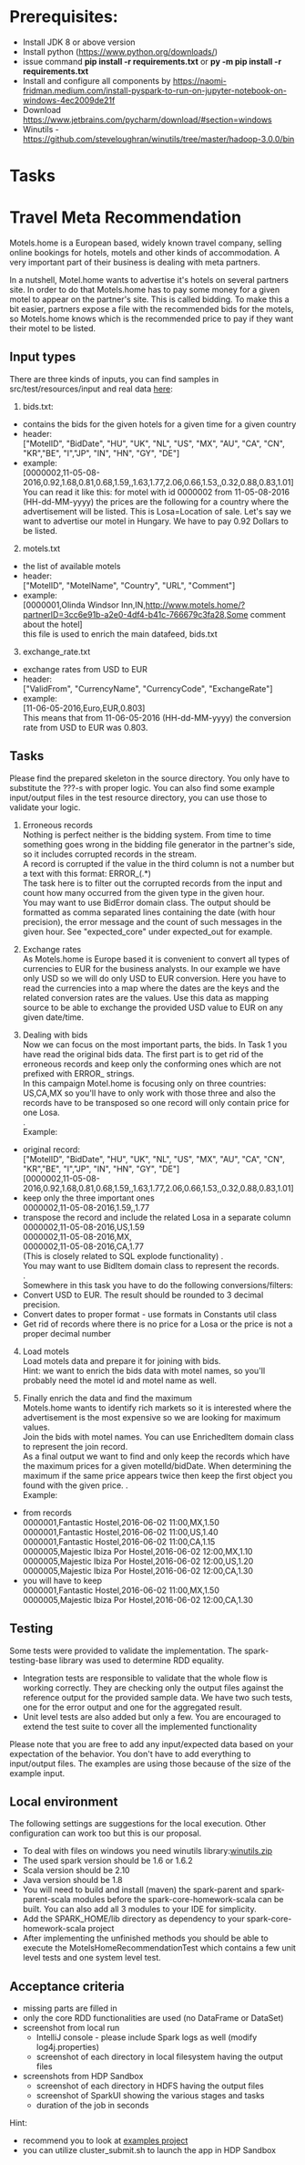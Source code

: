 # Prerequisites:
* Install JDK 8 or above version
* Install python (https://www.python.org/downloads/)
* issue command <b>pip install -r requirements.txt</b> or <b>py -m pip install -r requirements.txt</b>
* Install and configure all components by https://naomi-fridman.medium.com/install-pyspark-to-run-on-jupyter-notebook-on-windows-4ec2009de21f
* Download https://www.jetbrains.com/pycharm/download/#section=windows
* Winutils - https://github.com/steveloughran/winutils/tree/master/hadoop-3.0.0/bin

# Tasks

# Travel Meta Recommendation

Motels.home is a European based, widely known travel company, selling online bookings for hotels, motels and other 
kinds of accommodation. A very important part of their business is dealing with meta partners.

In a nutshell, Motel.home wants to advertise it's hotels on several partners site. In order to do that Motels.home 
has to pay some money for a given motel to appear on the partner's site. This is called bidding.
To make this a bit easier, partners expose a file with the recommended bids for the motels, so Motels.home knows 
which is the recommended price to pay if they want their motel to be listed.

## Input types

There are three kinds of inputs, you can find samples in src/test/resources/input and real data [here](../dataset):

1. bids.txt:
  - contains the bids for the given hotels for a given time for a given country
  - header:   
   ["MotelID", "BidDate", "HU", "UK",  "NL", "US", "MX", "AU", "CA", "CN", "KR","BE", "I","JP", "IN", "HN", "GY", "DE"]
  - example:   
   [0000002,11-05-08-2016,0.92,1.68,0.81,0.68,1.59,,1.63,1.77,2.06,0.66,1.53,,0.32,0.88,0.83,1.01]   
   You can read it like this: for motel with id 0000002 from 11-05-08-2016 (HH-dd-MM-yyyy) the prices are the following 
   for a country where the advertisement will be listed. This is Losa=Location of sale. 
   Let's say we want to advertise our motel in Hungary. We have to pay 0.92 Dollars to be listed.

2. motels.txt
  - the list of available motels
  - header:   
   ["MotelID", "MotelName", "Country", "URL", "Comment"]
  - example:   
   [0000001,Olinda Windsor Inn,IN,http://www.motels.home/?partnerID=3cc6e91b-a2e0-4df4-b41c-766679c3fa28,Some comment about the hotel]   
   this file is used to enrich the main datafeed, bids.txt

3. exchange_rate.txt 
  - exchange rates from USD to EUR
  - header:   
   ["ValidFrom", "CurrencyName", "CurrencyCode", "ExchangeRate"]
  - example:   
   [11-06-05-2016,Euro,EUR,0.803]   
   This means that from 11-06-05-2016 (HH-dd-MM-yyyy) the conversion rate from USD to EUR was 0.803.


## Tasks

Please find the prepared skeleton in the source directory. You only have to substitute the ???-s with proper logic. 
You can also find some example input/output files in the test resource directory, you can use those to validate your logic.

1. Erroneous records   
   Nothing is perfect neither is the bidding system. From time to time something goes wrong in the bidding file 
   generator in the partner's side, so it includes corrupted records in the stream.   
   A record is corrupted if the value in the third column is not a number but a text with this format: ERROR_(.*)   
   The task here is to filter out the corrupted records from the input and count how many occurred from the given type 
   in the given hour.   
   You may want to use BidError domain class. The output should be formatted as comma separated lines containing
   the date (with hour precision), the error message and the count of such messages in the given hour.
   See "expected\_core" under expected\_out for example.   

2. Exchange rates   
   As Motels.home is Europe based it is convenient to convert all types of currencies to EUR for the business analysts.
   In our example we have only USD so we will do only USD to EUR conversion. Here you have to read the currencies into 
   a map where the dates are the keys and the related conversion rates are the values. Use this data as mapping source 
   to be able to exchange the provided USD value to EUR on any given date/time.   

3. Dealing with bids   
   Now we can focus on the most important parts, the bids. In Task 1 you have read the original bids data. 
   The first part is to get rid of the erroneous records and keep only the conforming ones which are not prefixed 
   with ERROR_ strings.    
   In this campaign Motel.home is focusing only on three countries: US,CA,MX so you'll have to only work with those three 
   and also the records have to be transposed so one record will only contain price for one Losa.   
   .    
   Example:   
  - original record:   
   ["MotelID", "BidDate", "HU", "UK", "NL", "US", "MX", "AU", "CA", "CN", "KR","BE", "I","JP", "IN", "HN", "GY", "DE"]  
   [0000002,11-05-08-2016,0.92,1.68,0.81,0.68,1.59,,1.63,1.77,2.06,0.66,1.53,,0.32,0.88,0.83,1.01]   
  - keep only the three important ones   
  0000002,11-05-08-2016,1.59,,1.77
  - transpose the record and include the related Losa in a separate column   
  0000002,11-05-08-2016,US,1.59   
  0000002,11-05-08-2016,MX,   
  0000002,11-05-08-2016,CA,1.77   
  (This is closely related to SQL explode functionality)
   .   
   You may want to use BidItem domain class to represent the records.   
   .   
   Somewhere in this task you have to do the following conversions/filters:
  - Convert USD to EUR. The result should be rounded to 3 decimal precision.
  - Convert dates to proper format - use formats in Constants util class
  - Get rid of records where there is no price for a Losa or the price is not a proper decimal number

4. Load motels   
   Load motels data and prepare it for joining with bids.   
   Hint: we want to enrich the bids data with motel names, so you'll probably need the motel id and motel name as well.

5. Finally enrich the data and find the maximum   
   Motels.home wants to identify rich markets so it is interested where the advertisement is the most expensive 
   so we are looking for maximum values.   
   Join the bids with motel names. You can use EnrichedItem domain class to represent the join record.    
   As a final output we want to find and only keep the records which have the maximum prices for a given motelId/bidDate.
   When determining the maximum if the same price appears twice then keep the first object you found with the given price.
   .   
   Example:   
  - from records   
  0000001,Fantastic Hostel,2016-06-02 11:00,MX,1.50   
  0000001,Fantastic Hostel,2016-06-02 11:00,US,1.40   
  0000001,Fantastic Hostel,2016-06-02 11:00,CA,1.15   
  0000005,Majestic Ibiza Por Hostel,2016-06-02 12:00,MX,1.10   
  0000005,Majestic Ibiza Por Hostel,2016-06-02 12:00,US,1.20   
  0000005,Majestic Ibiza Por Hostel,2016-06-02 12:00,CA,1.30   
  - you will have to keep   
  0000001,Fantastic Hostel,2016-06-02 11:00,MX,1.50   
  0000005,Majestic Ibiza Por Hostel,2016-06-02 12:00,CA,1.30

## Testing

Some tests were provided to validate the implementation. The spark-testing-base library was used to determine RDD equality.

- Integration tests are responsible to validate that the whole flow is working correctly. They are checking only the
output files against the reference output for the provided sample data. We have two such tests, one for the error output
and one for the aggregated result.
- Unit level tests are also added but only a few. You are encouraged to extend the test suite to cover all the
implemented functionality

Please note that you are free to add any input/expected data based on your expectation of the behavior. You don't have to
add everything to input/output files. The examples are using those because of the size of the example input.

## Local environment

The following settings are suggestions for the local execution. Other configuration can work too but this is our proposal.

- To deal with files on windows you need winutils library:[winutils.zip](../env/winutils.zip)
- The used spark version should be 1.6 or 1.6.2
- Scala version should be 2.10
- Java version should be 1.8
- You will need to build and install (maven) the spark-parent and spark-parent-scala modules before the spark-core-homework-scala 
can be built. You can also add all 3 modules to your IDE for simplicity.
- Add the SPARK_HOME/lib directory as dependency to your spark-core-homework-scala project
- After implementing the unfinished methods you should be able to execute the MotelsHomeRecommendationTest which contains 
a few unit level tests and one system level test.


## Acceptance criteria

- missing parts are filled in
- only the core RDD functionalities are used (no DataFrame or DataSet)
- screenshot from local run
  - IntelliJ console - please include Spark logs as well (modify log4j.properties)
  - screenshot of each directory in local filesystem having the output files
- screenshots from HDP Sandbox
  - screenshot of each directory in HDFS having the output files
  - screenshot of SparkUI showing the various stages and tasks
  - duration of the job in seconds
  
Hint:   
- recommend you to look at [examples project](../examples)
- you can utilize cluster_submit.sh to launch the app in HDP Sandbox
